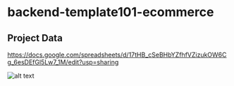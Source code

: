 # backend-template101-ecommerce
## Project Data
https://docs.google.com/spreadsheets/d/17tHB_cSeBHbYZfhfVZizukOW6Cg_6esDEfGl5Lw7_1M/edit?usp=sharing

![alt text](https://i.ibb.co/MDH8B8C/db-schema-diagram.png)
